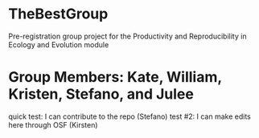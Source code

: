 # TheBestGroup
Pre-registration group project for the Productivity and Reproducibility in Ecology and Evolution module

# Group Members: Kate, William, Kristen, Stefano, and Julee

quick test: I can contribute to the repo (Stefano)
test #2: I can make edits here through OSF (Kirsten)
